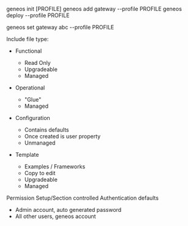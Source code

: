 geneos init [PROFILE]
geneos add gateway --profile PROFILE
geneos deploy --profile PROFILE

geneos set gateway abc --profile PROFILE



Include file type:

* Functional
  * Read Only
  * Upgradeable
  * Managed

* Operational
  * "Glue"
  * Managed

* Configuration
  * Contains defaults
  * Once created is user property
  * Unmanaged

* Template
  * Examples / Frameworks
  * Copy to edit
  * Upgradeable
  * Managed

Permission Setup/Section controlled
Authentication defaults

* Admin account, auto generated password
* All other users, geneos account

